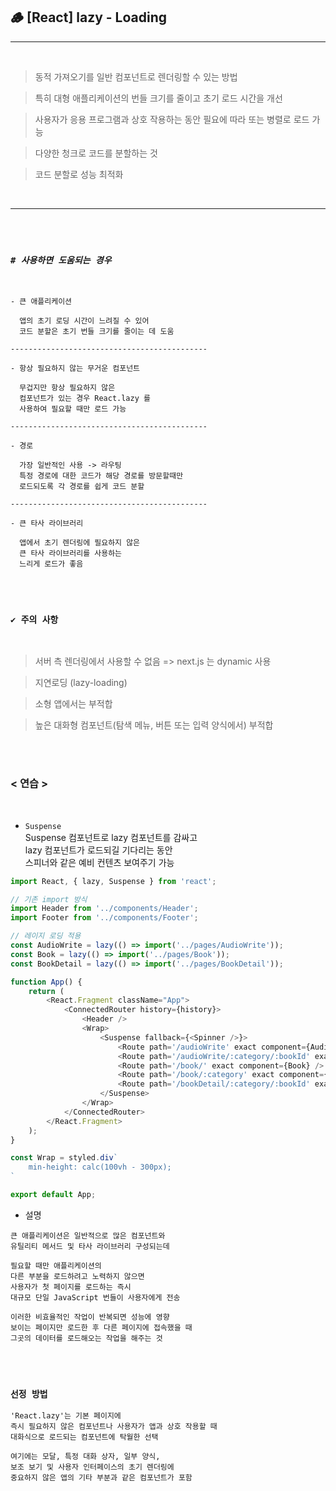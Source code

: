 ## 🪵 [React] lazy - Loading

<hr>

<br>

> 동적 가져오기를 일반 컴포넌트로 렌더링할 수 있는 방법

> 특히 대형 애플리케이션의 번들 크기를 줄이고 초기 로드 시간을 개선


> 사용자가 응용 프로그램과 상호 작용하는 동안 필요에 따라 또는 병렬로 로드 가능

> 다양한 청크로 코드를 분할하는 것

> 코드 분할로 성능 최적화


<br>
<hr>

<br>
<br>


### *`# 사용하면 도움되는 경우`*

<br>

```
- 큰 애플리케이션

  앱의 초기 로딩 시간이 느려질 수 있어
  코드 분할은 초기 번들 크기를 줄이는 데 도움

--------------------------------------------  

- 항상 필요하지 않는 무거운 컴포넌트

  무겁지만 항상 필요하지 않은 
  컴포넌트가 있는 경우 React.lazy 를 
  사용하여 필요할 때만 로드 가능

--------------------------------------------  

- 경로

  가장 일반적인 사용 -> 라우팅
  특정 경로에 대한 코드가 해당 경로를 방문할때만
  로드되도록 각 경로를 쉽게 코드 분할

--------------------------------------------  

- 큰 타사 라이브러리

  앱에서 초기 렌더링에 필요하지 않은
  큰 타사 라이브러리를 사용하는 
  느리게 로드가 좋음
```


<br>
<br>

### **`✔️ 주의 사항`**

<br>

> 서버 측 렌더링에서 사용할 수 없음
    => next.js 는 dynamic 사용

> 지연로딩 (lazy-loading)

> 소형 ​​앱에서는 부적합

> 높은 대화형 컴포넌트(탐색 메뉴, 버튼 또는 입력 양식에서) 부적합

<br>
<br>

### < 연습 >

<br>

- `Suspense` <br>
Suspense 컴포넌트로 lazy 컴포넌트를 감싸고 <br>
lazy 컴포넌트가 로드되길 기다리는 동안 <br>
스피너와 같은 예비 컨텐츠 보여주기 가능

```javascript
import React, { lazy, Suspense } from 'react';

// 기존 import 방식
import Header from '../components/Header';
import Footer from '../components/Footer';

// 레이지 로딩 적용
const AudioWrite = lazy(() => import('../pages/AudioWrite'));
const Book = lazy(() => import('../pages/Book'));
const BookDetail = lazy(() => import('../pages/BookDetail'));

function App() {
    return (
        <React.Fragment className="App">
            <ConnectedRouter history={history}>
                <Header />
                <Wrap>
                    <Suspense fallback={<Spinner />}>
                        <Route path='/audioWrite' exact component={AudioWrite} />
                        <Route path='/audioWrite/:category/:bookId' exact component={AudioWrite} />
                        <Route path='/book/' exact component={Book} />
                        <Route path='/book/:category' exact component={Book} />
                        <Route path='/bookDetail/:category/:bookId' exact component={BookDetail} />
                    </Suspense>
                </Wrap>
            </ConnectedRouter>
        </React.Fragment>
    );
}

const Wrap = styled.div`
    min-height: calc(100vh - 300px);
`

export default App;
```

- 설명
```
큰 애플리케이션은 일반적으로 많은 컴포넌트와 
유틸리티 메서드 및 타사 라이브러리 구성되는데 

필요할 때만 애플리케이션의 
다른 부분을 로드하려고 노력하지 않으면
사용자가 첫 페이지를 로드하는 즉시 
대규모 단일 JavaScript 번들이 사용자에게 전송

이러한 비효율적인 작업이 반복되면 성능에 영향
보이는 페이지만 로드한 후 다른 페이지에 접속했을 때
그곳의 데이터를 로드해오는 작업을 해주는 것
```

<br><br>

### `선정 방법`

```
'React.lazy'는 기본 페이지에 
즉시 필요하지 않은 컴포넌트나 사용자가 앱과 상호 작용할 때 
대화식으로 로드되는 컴포넌트에 탁월한 선택

여기에는 모달, 특정 대화 상자, 일부 양식, 
보조 보기 및 사용자 인터페이스의 초기 렌더링에 
중요하지 않은 앱의 기타 부분과 같은 컴포넌트가 포함
```
